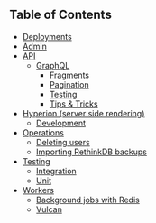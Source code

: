 ## Table of Contents

- [Deployments](deployments.md)
- [Admin](admin/intro.md)
- [API](api/intro.md)
  - [GraphQL](api/graphql/intro.md)
    - [Fragments](api/graphql/fragments.md)
    - [Pagination](api/graphql/pagination.md)
    - [Testing](api/graphql/testing.md)
    - [Tips & Tricks](api/graphql/tips-and-tricks.md)
- [Hyperion (server side rendering)](<hyperion%20(server%20side%20rendering)/intro.md>)
  - [Development](<hyperion%20(server%20side%20rendering)/development.md>)
- [Operations](operations/intro.md)
  - [Deleting users](operations/deleting-users.md)
  - [Importing RethinkDB backups](operations/importing-rethinkdb-backups.md)
- [Testing](testing/intro.md)
  - [Integration](testing/integration.md)
  - [Unit](testing/unit.md)
- [Workers](workers/intro.md)
  - [Background jobs with Redis](workers/background-jobs.md)
  - [Vulcan](workers/vulcan/intro.md)
